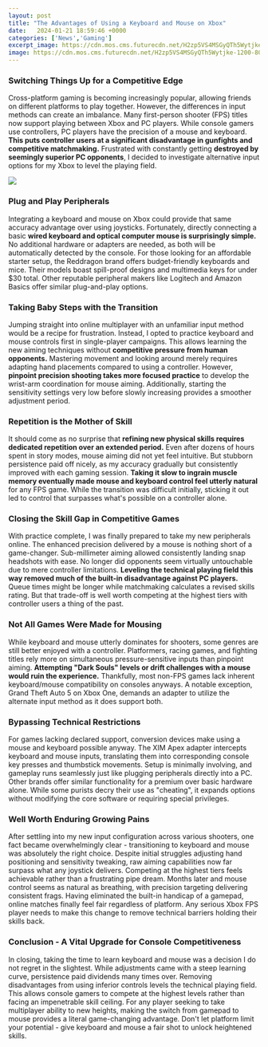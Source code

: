 ```yaml
---
layout: post
title: "The Advantages of Using a Keyboard and Mouse on Xbox"
date:   2024-01-21 18:59:46 +0000
categories: ['News','Gaming']
excerpt_image: https://cdn.mos.cms.futurecdn.net/H2zp5VS4MSGyQTh5Wytjke-1200-80.jpg
image: https://cdn.mos.cms.futurecdn.net/H2zp5VS4MSGyQTh5Wytjke-1200-80.jpg
---
```


### Switching Things Up for a Competitive Edge
Cross-platform gaming is becoming increasingly popular, allowing friends on different platforms to play together. However, the differences in input methods can create an imbalance. Many first-person shooter (FPS) titles now support playing between Xbox and PC players. While console gamers use controllers, PC players have the precision of a mouse and keyboard. **This puts controller users at a significant disadvantage in gunfights and competitive matchmaking.** Frustrated with constantly getting **destroyed by seemingly superior PC opponents**, I decided to investigate alternative input options for my Xbox to level the playing field.

![](https://cdn.mos.cms.futurecdn.net/H2zp5VS4MSGyQTh5Wytjke-1200-80.jpg)
### Plug and Play Peripherals 
Integrating a keyboard and mouse on Xbox could provide that same accuracy advantage over using joysticks. Fortunately, directly connecting a basic **wired keyboard and optical computer mouse is surprisingly simple.** No additional hardware or adapters are needed, as both will be automatically detected by the console. For those looking for an affordable starter setup, the Reddragon brand offers budget-friendly keyboards and mice. Their models boast spill-proof designs and multimedia keys for under $30 total. Other reputable peripheral makers like Logitech and Amazon Basics offer similar plug-and-play options.
### Taking Baby Steps with the Transition
Jumping straight into online multiplayer with an unfamiliar input method would be a recipe for frustration. Instead, I opted to practice keyboard and mouse controls first in single-player campaigns. This allows learning the new aiming techniques without **competitive pressure from human opponents.** Mastering movement and looking around merely requires adapting hand placements compared to using a controller. However, **pinpoint precision shooting takes more focused practice** to develop the wrist-arm coordination for mouse aiming. Additionally, starting the sensitivity settings very low before slowly increasing provides a smoother adjustment period.  
### Repetition is the Mother of Skill
It should come as no surprise that **refining new physical skills requires dedicated repetition over an extended period.** Even after dozens of hours spent in story modes, mouse aiming did not yet feel intuitive. But stubborn persistence paid off nicely, as my accuracy gradually but consistently improved with each gaming session. **Taking it slow to ingrain muscle memory eventually made mouse and keyboard control feel utterly natural** for any FPS game. While the transition was difficult initially, sticking it out led to control that surpasses what's possible on a controller alone.
### Closing the Skill Gap in Competitive Games
With practice complete, I was finally prepared to take my new peripherals online. The enhanced precision delivered by a mouse is nothing short of a game-changer. Sub-millimeter aiming allowed consistently landing snap headshots with ease. No longer did opponents seem virtually untouchable due to mere controller limitations. **Leveling the technical playing field this way removed much of the built-in disadvantage against PC players.** Queue times might be longer while matchmaking calculates a revised skills rating. But that trade-off is well worth competing at the highest tiers with controller users a thing of the past.
### Not All Games Were Made for Mousing 
While keyboard and mouse utterly dominates for shooters, some genres are still better enjoyed with a controller. Platformers, racing games, and fighting titles rely more on simultaneous pressure-sensitive inputs than pinpoint aiming. **Attempting "Dark Souls" levels or drift challenges with a mouse would ruin the experience.** Thankfully, most non-FPS games lack inherent keyboard/mouse compatibility on consoles anyways. A notable exception, Grand Theft Auto 5 on Xbox One, demands an adapter to utilize the alternate input method as it does support both.
### Bypassing Technical Restrictions
For games lacking declared support, conversion devices make using a mouse and keyboard possible anyway. The XIM Apex adapter intercepts keyboard and mouse inputs, translating them into corresponding console key presses and thumbstick movements. Setup is minimally involving, and gameplay runs seamlessly just like plugging peripherals directly into a PC. Other brands offer similar functionality for a premium over basic hardware alone. While some purists decry their use as "cheating", it expands options without modifying the core software or requiring special privileges.
### Well Worth Enduring Growing Pains 
After settling into my new input configuration across various shooters, one fact became overwhelmingly clear - transitioning to keyboard and mouse was absolutely the right choice. Despite initial struggles adjusting hand positioning and sensitivity tweaking, raw aiming capabilities now far surpass what any joystick delivers. Competing at the highest tiers feels achievable rather than a frustrating pipe dream. Months later and mouse control seems as natural as breathing, with precision targeting delivering consistent frags. Having eliminated the built-in handicap of a gamepad, online matches finally feel fair regardless of platform. Any serious Xbox FPS player needs to make this change to remove technical barriers holding their skills back.
### Conclusion - A Vital Upgrade for Console Competitiveness  
In closing, taking the time to learn keyboard and mouse was a decision I do not regret in the slightest. While adjustments came with a steep learning curve, persistence paid dividends many times over. Removing disadvantages from using inferior controls levels the technical playing field. This allows console gamers to compete at the highest levels rather than facing an impenetrable skill ceiling. For any player seeking to take multiplayer ability to new heights, making the switch from gamepad to mouse provides a literal game-changing advantage. Don't let platform limit your potential - give keyboard and mouse a fair shot to unlock heightened skills.